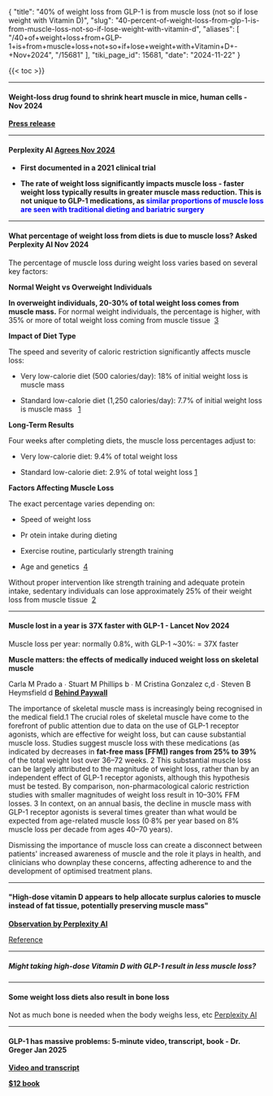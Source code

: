 {
  "title": "40% of weight loss from GLP-1 is from muscle loss (not so if lose weight with Vitamin D)",
  "slug": "40-percent-of-weight-loss-from-glp-1-is-from-muscle-loss-not-so-if-lose-weight-with-vitamin-d",
  "aliases": [
    "/40+of+weight+loss+from+GLP-1+is+from+muscle+loss+not+so+if+lose+weight+with+Vitamin+D+-+Nov+2024",
    "/15681"
  ],
  "tiki_page_id": 15681,
  "date": "2024-11-22"
}

{{< toc >}}

---

#### Weight-loss drug found to shrink heart muscle in mice, human cells - Nov 2024

 **[Press release](https://www.ualberta.ca/en/folio/2024/11/weight-loss-drug-found-to-shrink-heart-muscle.html?utm_source=substack&utm_medium=email)** 

---

#### Perplexity AI [Agrees Nov 2024](https://www.perplexity.ai/search/what-of-weight-loss-from-drugs-W0YYpQ97RvaTdQfij9mtXQ)

*  **First documented in a 2021 clinical trial** 

*  **The rate of weight loss significantly impacts muscle loss - faster weight loss typically results in greater muscle mass reduction. This is not unique to GLP-1 medications, as <span style="color:#00F;">similar proportions of muscle loss are seen with traditional dieting and bariatric surgery</span>** 

---

#### What percentage of weight loss from diets is due to muscle loss? Asked Perplexity AI Nov 2024

The percentage of muscle loss during weight loss varies based on several key factors:

 **Normal Weight vs Overweight Individuals** 

 **In overweight individuals, 20-30% of total weight loss comes from muscle mass.**  For normal weight individuals, the percentage is higher, with 35% or more of total weight loss coming from muscle tissue &nbsp;[3](https://lifesum.com/nutrition-explained/the-effect-of-protein-intake-on-muscle-maintenance-during-weight-loss)

 **Impact of Diet Type** 

The speed and severity of caloric restriction significantly affects muscle loss:

* Very low-calorie diet (500 calories/day): 18% of initial weight loss is muscle mass

* Standard low-calorie diet (1,250 calories/day): 7.7% of initial weight loss is muscle mass &nbsp; [1](https://medicalxpress.com/news/2014-05-fast-weight-loss-muscle.html)

 **Long-Term Results** 

Four weeks after completing diets, the muscle loss percentages adjust to:

* Very low-calorie diet: 9.4% of total weight loss

* Standard low-calorie diet: 2.9% of total weight loss&nbsp;[1](https://medicalxpress.com/news/2014-05-fast-weight-loss-muscle.html)

 **Factors Affecting Muscle Loss** 

The exact percentage varies depending on:

* Speed of weight loss

* Pr otein intake during dieting

* Exercise routine, particularly strength training

* Age and genetics &nbsp;[4](https://cathe.com/lose-weight-much-fat-much-muscle/)

Without proper intervention like strength training and adequate protein intake, sedentary individuals can lose approximately 25% of their weight loss from muscle tissue &nbsp;[2](https://www.winterberrymedical.ca/2021/03/02/lose-the-fat-maintain-the-muscle-4-ways-to-keep-your-strength-while-losing-weight/)

---

#### Muscle lost in a year is 37X faster with GLP-1  - Lancet Nov 2024

Muscle loss per year: normally 0.8%, with GLP-1 ~30%: = 37X faster

 **Muscle matters: the effects of medically induced weight loss on skeletal muscle** 

Carla M Prado a ∙ Stuart M Phillips b ∙ M Cristina Gonzalez c,d ∙ Steven B Heymsfield d  [ **Behind Paywall** ](https://www.thelancet.com/journals/landia/article/PIIS2213-8587(24)00272-9/abstract)

The importance of skeletal muscle mass is increasingly being recognised in the medical field.1 The crucial roles of skeletal muscle have come to the forefront of public attention due to data on the use of GLP-1 receptor agonists, which are effective for weight loss, but can cause substantial muscle loss. Studies suggest muscle loss with these medications (as indicated by decreases in  **fat-free mass <span>[FFM]</span>) ranges from 25% to 39%**  of the total weight lost over 36–72 weeks. 2 This substantial muscle loss can be largely attributed to the magnitude of weight loss, rather than by an independent effect of GLP-1 receptor agonists, although this hypothesis must be tested. By comparison, non-pharmacological caloric restriction studies with smaller magnitudes of weight loss result in 10–30% FFM losses. 3 In context, on an annual basis, the decline in muscle mass with GLP-1 receptor agonists is several times greater than what would be expected from age-related muscle loss (0·8% per year based on 8% muscle loss per decade from ages 40–70 years). 

Dismissing the importance of muscle loss can create a disconnect between patients' increased awareness of muscle and the role it plays in health, and clinicians who downplay these concerns, affecting adherence to and the development of optimised treatment plans.

---

#### "High-dose vitamin D appears to help allocate surplus calories to muscle instead of fat tissue, potentially preserving muscle mass"

 **[Observation by Perplexity AI](https://www.perplexity.ai/search/there-is-more-weight-lossed-fr-3RaTg4RHRiaeWMfPfJZNkQ)** 

[Reference](https://www.biorxiv.org/content/10.1101/2022.05.19.492715v1.full.pdf)

---

##### Might taking high-dose Vitamin D with GLP-1 result in less muscle loss?

---

#### Some weight loss diets also result in bone loss

Not as much bone is needed when the body weighs less, etc [Perplexity AI](https://www.perplexity.ai/search/some-diets-are-designed-for-we-nMmytc5lT4aILobhVhjPtw%20)

---

#### GLP-1 has massive problems: 5-minute video, transcript, book - Dr. Greger Jan 2025

 **[Video and transcript](https://nutritionfacts.org/video/glp-1-weight-loss-drugs-like-ozempic-semaglutide-how-do-they-work-are-they-effective/?subscriber=true&utm_source=NutritionFacts.org&utm_campaign=7a0b29f03a-EMAIL_CAMPAIGN_7_26_2022_12_48_COPY_01&utm_medium=email&utm_term=0_40f9e497d1-7a0b29f03a-25209481&mc_cid=7a0b29f03a&mc_eid=b95641625a)** 

 **[$12 book](https://nutritionfacts.org/book/ozempic/)** 

<!-- ~tc~ (alias(40% of weight loss from GLP-1 is from muscle loss, not fat loss (including heart muscle) - Nov 2024)) ~/tc~ -->